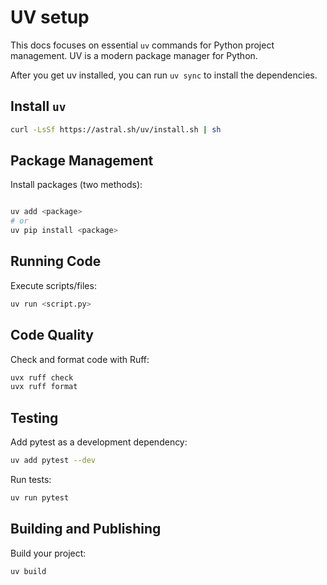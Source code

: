 # UV setup

This docs focuses on essential `uv` commands for Python project management. UV is a modern package manager for Python.

After you get uv installed, you can run `uv sync` to install the dependencies.

## Install `uv`

```bash
curl -LsSf https://astral.sh/uv/install.sh | sh
```

## Package Management

Install packages (two methods):

```bash

uv add <package>
# or
uv pip install <package>
```

## Running Code

Execute scripts/files:

```bash
uv run <script.py>
```

## Code Quality

Check and format code with Ruff:

```bash
uvx ruff check
uvx ruff format
```

## Testing

Add pytest as a development dependency:

```bash
uv add pytest --dev
```

Run tests:

```bash
uv run pytest
```

## Building and Publishing

Build your project:

```bash
uv build
```
